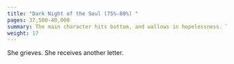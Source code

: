 ```yaml
---
title: "Dark Night of the Soul (75%-80%) "
pages: 37,500-40,000
summary: The main character hits bottom, and wallows in hopelessness. The Why hast thou forsaken me, Lord? moment. Mourning the loss of what has “died” – the dream, the goal, the mentor character, the love of your life, etc. But, you must fall completely before you can pick yourself back up and try again.
weight: 17
---
```

She grieves. She receives another letter.

